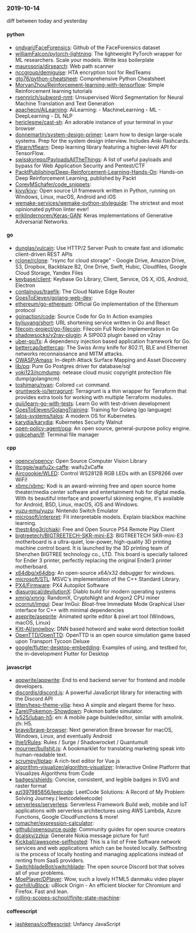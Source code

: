 ### 2019-10-14
diff between today and yesterday

#### python
* [ondyari/FaceForensics](https://github.com/ondyari/FaceForensics): Github of the FaceForensics dataset
* [williamFalcon/pytorch-lightning](https://github.com/williamFalcon/pytorch-lightning): The lightweight PyTorch wrapper for ML researchers. Scale your models. Write less boilerplate
* [maurosoria/dirsearch](https://github.com/maurosoria/dirsearch): Web path scanner
* [nccgroup/demiguise](https://github.com/nccgroup/demiguise): HTA encryption tool for RedTeams
* [gto76/python-cheatsheet](https://github.com/gto76/python-cheatsheet): Comprehensive Python Cheatsheet
* [MorvanZhou/Reinforcement-learning-with-tensorflow](https://github.com/MorvanZhou/Reinforcement-learning-with-tensorflow): Simple Reinforcement learning tutorials
* [rsennrich/subword-nmt](https://github.com/rsennrich/subword-nmt): Unsupervised Word Segmentation for Neural Machine Translation and Text Generation
* [apachecn/AiLearning](https://github.com/apachecn/AiLearning): AiLearning:  - MachineLearning - ML - DeepLearning - DL NLP
* [hericlesme/cast-sh](https://github.com/hericlesme/cast-sh):  An adorable instance of your terminal in your browser
* [donnemartin/system-design-primer](https://github.com/donnemartin/system-design-primer): Learn how to design large-scale systems. Prep for the system design interview. Includes Anki flashcards.
* [tflearn/tflearn](https://github.com/tflearn/tflearn): Deep learning library featuring a higher-level API for TensorFlow.
* [swisskyrepo/PayloadsAllTheThings](https://github.com/swisskyrepo/PayloadsAllTheThings): A list of useful payloads and bypass for Web Application Security and Pentest/CTF
* [PacktPublishing/Deep-Reinforcement-Learning-Hands-On](https://github.com/PacktPublishing/Deep-Reinforcement-Learning-Hands-On): Hands-on Deep Reinforcement Learning, published by Packt
* [CoreyMSchafer/code_snippets](https://github.com/CoreyMSchafer/code_snippets): 
* [kivy/kivy](https://github.com/kivy/kivy): Open source UI framework written in Python, running on Windows, Linux, macOS, Android and iOS
* [wemake-services/wemake-python-styleguide](https://github.com/wemake-services/wemake-python-styleguide): The strictest and most opinionated python linter ever!
* [eriklindernoren/Keras-GAN](https://github.com/eriklindernoren/Keras-GAN): Keras implementations of Generative Adversarial Networks.

#### go
* [dunglas/vulcain](https://github.com/dunglas/vulcain): Use HTTP/2 Server Push to create fast and idiomatic client-driven REST APIs
* [rclone/rclone](https://github.com/rclone/rclone): "rsync for cloud storage" - Google Drive, Amazon Drive, S3, Dropbox, Backblaze B2, One Drive, Swift, Hubic, Cloudfiles, Google Cloud Storage, Yandex Files
* [keybase/client](https://github.com/keybase/client): Keybase Go Library, Client, Service, OS X, iOS, Android, Electron
* [containous/traefik](https://github.com/containous/traefik): The Cloud Native Edge Router
* [GoesToEleven/golang-web-dev](https://github.com/GoesToEleven/golang-web-dev): 
* [ethereum/go-ethereum](https://github.com/ethereum/go-ethereum): Official Go implementation of the Ethereum protocol
* [goinaction/code](https://github.com/goinaction/code): Source Code for Go In Action examples
* [byliuyang/short](https://github.com/byliuyang/short): URL shortening service written in Go and React
* [filecoin-project/go-filecoin](https://github.com/filecoin-project/go-filecoin): Filecoin Full Node Implementation in Go
* [shadowsocks/v2ray-plugin](https://github.com/shadowsocks/v2ray-plugin): A SIP003 plugin based on v2ray
* [uber-go/fx](https://github.com/uber-go/fx): A dependency injection based application framework for Go.
* [bettercap/bettercap](https://github.com/bettercap/bettercap): The Swiss Army knife for 802.11, BLE and Ethernet networks reconnaissance and MITM attacks.
* [OWASP/Amass](https://github.com/OWASP/Amass): In-depth Attack Surface Mapping and Asset Discovery
* [lib/pq](https://github.com/lib/pq): Pure Go Postgres driver for database/sql
* [yoki123/ncmdump](https://github.com/yoki123/ncmdump): netease cloud music copyright protection file dump(golangncm)
* [toshimaru/nyan](https://github.com/toshimaru/nyan): Colored `cat` command.
* [gruntwork-io/terragrunt](https://github.com/gruntwork-io/terragrunt): Terragrunt is a thin wrapper for Terraform that provides extra tools for working with multiple Terraform modules.
* [quii/learn-go-with-tests](https://github.com/quii/learn-go-with-tests): Learn Go with test-driven development
* [GoesToEleven/GolangTraining](https://github.com/GoesToEleven/GolangTraining): Training for Golang (go language)
* [talos-systems/talos](https://github.com/talos-systems/talos): A modern OS for Kubernetes.
* [karydia/karydia](https://github.com/karydia/karydia): Kubernetes Security Walnut
* [open-policy-agent/opa](https://github.com/open-policy-agent/opa): An open source, general-purpose policy engine.
* [gokcehan/lf](https://github.com/gokcehan/lf): Terminal file manager

#### cpp
* [opencv/opencv](https://github.com/opencv/opencv): Open Source Computer Vision Library
* [lltcggie/waifu2x-caffe](https://github.com/lltcggie/waifu2x-caffe): waifu2xCaffe
* [Aircoookie/WLED](https://github.com/Aircoookie/WLED): Control WS2812B RGB LEDs with an ESP8266 over WiFi!
* [xbmc/xbmc](https://github.com/xbmc/xbmc): Kodi is an award-winning free and open source home theater/media center software and entertainment hub for digital media. With its beautiful interface and powerful skinning engine, it's available for Android, BSD, Linux, macOS, iOS and Windows.
* [yuzu-emu/yuzu](https://github.com/yuzu-emu/yuzu): Nintendo Switch Emulator
* [microsoft/interpret](https://github.com/microsoft/interpret): Fit interpretable models. Explain blackbox machine learning.
* [thestr4ng3r/chiaki](https://github.com/thestr4ng3r/chiaki): Free and Open Source PS4 Remote Play Client
* [bigtreetech/BIGTREETECH-SKR-mini-E3](https://github.com/bigtreetech/BIGTREETECH-SKR-mini-E3): BIGTREETECH SKR-mini-E3 motherboard is a ultra-quiet, low-power, high-quality 3D printing machine control board. It is launched by the 3D printing team of Shenzhen BIGTREE technology co., LTD. This board is specially tailored for Ender 3 printer, perfectly replacing the original Ender3 printer motherboard.
* [x64dbg/x64dbg](https://github.com/x64dbg/x64dbg): An open-source x64/x32 debugger for windows.
* [microsoft/STL](https://github.com/microsoft/STL): MSVC's implementation of the C++ Standard Library.
* [PX4/Firmware](https://github.com/PX4/Firmware): PX4 Autopilot Software
* [diasurgical/devilutionX](https://github.com/diasurgical/devilutionX): Diablo build for modern operating systems
* [xmrig/xmrig](https://github.com/xmrig/xmrig): RandomX, CryptoNight and Argon2 CPU miner
* [ocornut/imgui](https://github.com/ocornut/imgui): Dear ImGui: Bloat-free Immediate Mode Graphical User interface for C++ with minimal dependencies
* [aseprite/aseprite](https://github.com/aseprite/aseprite): Animated sprite editor & pixel art tool (Windows, macOS, Linux)
* [Kitt-AI/snowboy](https://github.com/Kitt-AI/snowboy): DNN based hotword and wake word detection toolkit
* [OpenTTD/OpenTTD](https://github.com/OpenTTD/OpenTTD): OpenTTD is an open source simulation game based upon Transport Tycoon Deluxe
* [google/flutter-desktop-embedding](https://github.com/google/flutter-desktop-embedding): Examples of using, and testbed for, the in-development Flutter for Desktop

#### javascript
* [appwrite/appwrite](https://github.com/appwrite/appwrite): End to end backend server for frontend and mobile developers. 
* [discordjs/discord.js](https://github.com/discordjs/discord.js): A powerful JavaScript library for interacting with the Discord API
* [litten/hexo-theme-yilia](https://github.com/litten/hexo-theme-yilia): hexo A simple and elegant theme for hexo.
* [Zarel/Pokemon-Showdown](https://github.com/Zarel/Pokemon-Showdown): Pokmon battle simulator.
* [ly525/luban-h5](https://github.com/ly525/luban-h5): en: A mobile page builder/editor, similar with amolink. zh: H5.
* [brave/brave-browser](https://github.com/brave/brave-browser): Next generation Brave browser for macOS, Windows, Linux, and eventually Android
* [lhie1/Rules](https://github.com/lhie1/Rules): Rules / Surge / Shadowrocket / Quantumult
* [mourner/bullshit.js](https://github.com/mourner/bullshit.js): A bookmarklet for translating marketing speak into human-readable text. 
* [scrumpy/tiptap](https://github.com/scrumpy/tiptap): A rich-text editor for Vue.js
* [algorithm-visualizer/algorithm-visualizer](https://github.com/algorithm-visualizer/algorithm-visualizer): Interactive Online Platform that Visualizes Algorithms from Code
* [badges/shields](https://github.com/badges/shields): Concise, consistent, and legible badges in SVG and raster format
* [azl397985856/leetcode](https://github.com/azl397985856/leetcode): LeetCode Solutions: A Record of My Problem Solving Journey.( leetcodeleetcode)
* [serverless/serverless](https://github.com/serverless/serverless): Serverless Framework  Build web, mobile and IoT applications with serverless architectures using AWS Lambda, Azure Functions, Google CloudFunctions & more! 
* [romacher/expression-calculator](https://github.com/romacher/expression-calculator): 
* [github/opensource.guide](https://github.com/github/opensource.guide):  Community guides for open source creators
* [dcalsky/zzkia](https://github.com/dcalsky/zzkia): Generate Nokia message picture for fun!
* [Kickball/awesome-selfhosted](https://github.com/Kickball/awesome-selfhosted): This is a list of Free Software network services and web applications which can be hosted locally. Selfhosting is the process of locally hosting and managing applications instead of renting from SaaS providers.
* [SwitchbladeBot/switchblade](https://github.com/SwitchbladeBot/switchblade): The open source Discord bot that solves all of your problems.
* [MoePlayer/DPlayer](https://github.com/MoePlayer/DPlayer):  Wow, such a lovely HTML5 danmaku video player
* [gorhill/uBlock](https://github.com/gorhill/uBlock): uBlock Origin - An efficient blocker for Chromium and Firefox. Fast and lean.
* [rolling-scopes-school/finite-state-machine](https://github.com/rolling-scopes-school/finite-state-machine): 

#### coffeescript
* [jashkenas/coffeescript](https://github.com/jashkenas/coffeescript): Unfancy JavaScript
